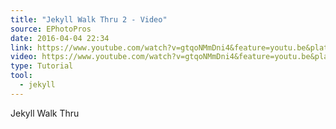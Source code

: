 ```yaml
---
title: "Jekyll Walk Thru 2 - Video"
source: EPhotoPros
date: 2016-04-04 22:34
link: https://www.youtube.com/watch?v=gtqoNMmDni4&feature=youtu.be&platform=hootsuite
video: https://www.youtube.com/watch?v=gtqoNMmDni4&feature=youtu.be&platform=hootsuite
type: Tutorial
tool:
  - jekyll
---
```

Jekyll Walk Thru
